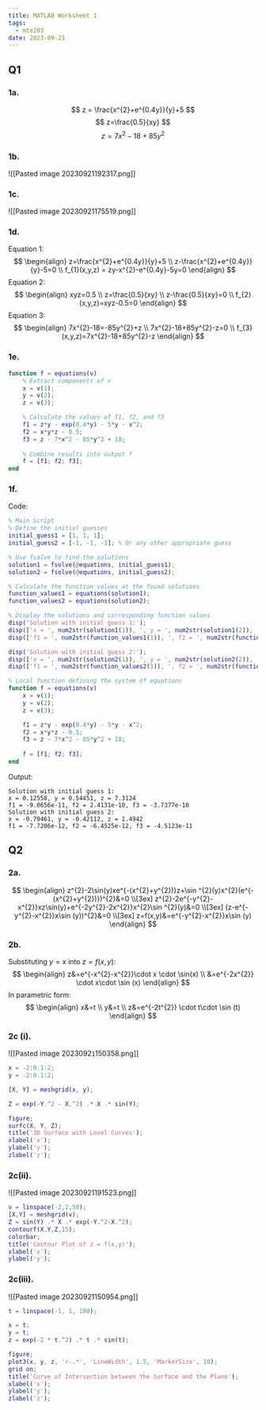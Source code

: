 ```yaml
---
title: MATLAB Worksheet 1
tags:
  - mte203
date: 2023-09-21
---
```

## Q1
### 1a.
$$
z = \frac{x^{2}+e^{0.4y}}{y}+5
$$
$$
z=\frac{0.5}{xy}
$$
$$
z=7x^{2}-18+85y^{2}
$$
### 1b.
![[Pasted image 20230921192317.png]]

### 1c.
![[Pasted image 20230921175519.png]]

### 1d.
Equation 1:
$$
\begin{align}
z=\frac{x^{2}+e^{0.4y}}{y}+5 \\
z-\frac{x^{2}+e^{0.4y}}{y}-5=0 \\
f_{1}(x,y,z) = zy-x^{2}-e^{0.4y}-5y=0
\end{align}
$$
Equation 2:
$$
\begin{align}
xyz=0.5 \\
z=\frac{0.5}{xy} \\
z-\frac{0.5}{xy}=0 \\
f_{2}(x,y,z)=xyz-0.5=0
\end{align}
$$
Equation 3:
$$
\begin{align}
7x^{2}-18=-85y^{2}+z \\
7x^{2}-18+85y^{2}-z=0 \\
f_{3}(x,y,z)=7x^{2}-18+85y^{2}-z
\end{align}
$$
### 1e.
```matlab
function f = equations(v)
    % Extract components of v
    x = v(1);
    y = v(2);
    z = v(3);

    % Calculate the values of f1, f2, and f3
    f1 = z*y - exp(0.4*y) - 5*y - x^2;
    f2 = x*y*z - 0.5;
    f3 = z - 7*x^2 - 85*y^2 + 18;
    
    % Combine results into output f
    f = [f1; f2; f3];
end
```

### 1f.
Code:
```matlab
% Main Script
% Define the initial guesses
initial_guess1 = [1, 1, 1];
initial_guess2 = [-1, -1, -1]; % Or any other appropriate guess

% Use fsolve to find the solutions
solution1 = fsolve(@equations, initial_guess1);
solution2 = fsolve(@equations, initial_guess2);

% Calculate the function values at the found solutions
function_values1 = equations(solution1);
function_values2 = equations(solution2);

% Display the solutions and corresponding function values
disp('Solution with initial guess 1:');
disp(['x = ', num2str(solution1(1)), ', y = ', num2str(solution1(2)), ', z = ', num2str(solution1(3))]);
disp(['f1 = ', num2str(function_values1(1)), ', f2 = ', num2str(function_values1(2)), ', f3 = ', num2str(function_values1(3))]);

disp('Solution with initial guess 2:');
disp(['x = ', num2str(solution2(1)), ', y = ', num2str(solution2(2)), ', z = ', num2str(solution2(3))]);
disp(['f1 = ', num2str(function_values2(1)), ', f2 = ', num2str(function_values2(2)), ', f3 = ', num2str(function_values2(3))]);

% Local function defining the system of equations
function f = equations(v)
    x = v(1);
    y = v(2);
    z = v(3);

    f1 = z*y - exp(0.4*y) - 5*y - x^2;
    f2 = x*y*z - 0.5;
    f3 = z - 7*x^2 - 85*y^2 + 18;
    
    f = [f1; f2; f3];
end

```

Output:
```
Solution with initial guess 1:
x = 0.12558, y = 0.54451, z = 7.3124
f1 = -9.0656e-11, f2 = 2.4131e-10, f3 = -3.7377e-10
Solution with initial guess 2:
x = -0.79461, y = -0.42112, z = 1.4942
f1 = -7.7206e-12, f2 = -6.4525e-12, f3 = -4.5123e-11
```

## Q2
### 2a.
$$
\begin{align}
z^{2}-2\sin(y)xe^{-(x^{2}+y^{2})}z+\sin ^{2}(y)x^{2}(e^{-(x^{2}+y^{2})})^{2}&=0 \\[3ex]
z^{2}-2e^{-y^{2}-x^{2}}xz\sin(y)+e^{-2y^{2}-2x^{2}}x^{2}\sin ^{2}(y)&=0 \\[3ex]
(z-e^{-y^{2}-x^{2}}x\sin (y))^{2}&=0 \\[3ex]
z=f(x,y)&=e^{-y^{2}-x^{2}}x\sin (y)
\end{align}
$$
### 2b.
Substituting $y=x$ into $z=f(x,y)$:
$$
\begin{align}
z&=e^{-x^{2}-x^{2}}\cdot x \cdot \sin(x) \\
&=e^{-2x^{2}} \cdot x\cdot \sin (x)
\end{align}
$$
In parametric form:
$$
\begin{align}
x&=t \\
y&=t \\
z&=e^{-2t^{2}} \cdot t\cdot \sin (t)
\end{align}
$$
### 2c (i).
![[Pasted image 2023092`1`150358.png]]
```matlab
x = -2:0.1:2;
y = -2:0.1:2;

[X, Y] = meshgrid(x, y);

Z = exp(-Y.^2 - X.^2) .* X .* sin(Y);

figure;
surfc(X, Y, Z);
title('3D Surface with Level Curves');
xlabel('x');
ylabel('y');
zlabel('z');
```

### 2c(ii).
![[Pasted image 20230921191523.png]]
```matlab
v = linspace(-2,2,50);
[X,Y] = meshgrid(v);
Z = sin(Y) .* X .* exp(-Y.^2-X.^2);
contourf(X,Y,Z,15);
colorbar;
title('Contour Plot of z = f(x,y)');
xlabel('x');
ylabel('y');
```
### 2c(iii).
![[Pasted image 20230921150954.png]]
```matlab
t = linspace(-1, 1, 100);

x = t;
y = t;
z = exp(-2 * t.^2) .* t .* sin(t);

figure;
plot3(x, y, z, 'r-.*', 'LineWidth', 1.5, 'MarkerSize', 10);
grid on;
title('Curve of Intersection between the Surface and the Plane');
xlabel('x');
ylabel('y');
zlabel('z');
```